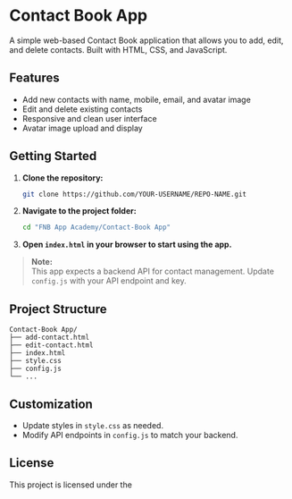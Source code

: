 # Contact Book App

A simple web-based Contact Book application that allows you to add, edit, and delete contacts. Built with HTML, CSS, and JavaScript.

## Features

- Add new contacts with name, mobile, email, and avatar image
- Edit and delete existing contacts
- Responsive and clean user interface
- Avatar image upload and display

## Getting Started

1. **Clone the repository:**
   ```sh
   git clone https://github.com/YOUR-USERNAME/REPO-NAME.git
   ```

2. **Navigate to the project folder:**
   ```sh
   cd "FNB App Academy/Contact-Book App"
   ```

3. **Open `index.html` in your browser to start using the app.**

> **Note:**  
> This app expects a backend API for contact management. Update `config.js` with your API endpoint and key.

## Project Structure

```
Contact-Book App/
├── add-contact.html
├── edit-contact.html
├── index.html
├── style.css
├── config.js
└── ...
```

## Customization

- Update styles in `style.css` as needed.
- Modify API endpoints in `config.js` to match your backend.

## License

This project is licensed under the

